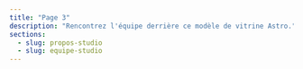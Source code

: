 ```yaml
---
title: "Page 3"
description: "Rencontrez l'équipe derrière ce modèle de vitrine Astro."
sections:
  - slug: propos-studio
  - slug: equipe-studio
---
```

